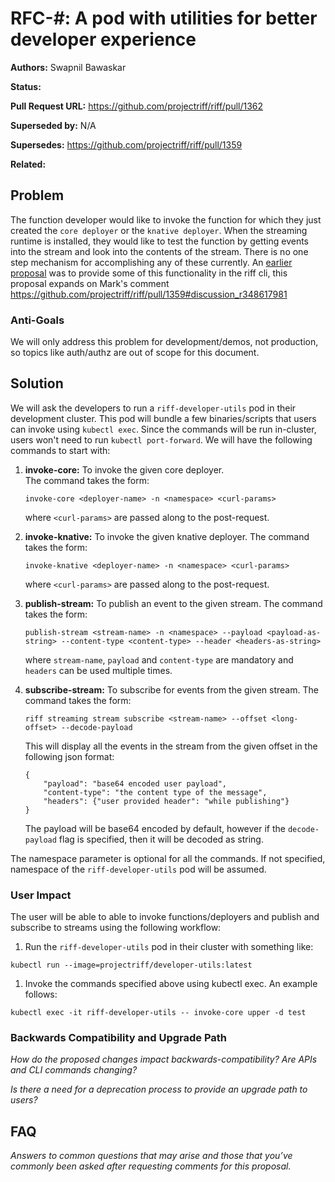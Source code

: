 # RFC-#: A pod with utilities for better developer experience

**Authors:** Swapnil Bawaskar

**Status:**

**Pull Request URL:** https://github.com/projectriff/riff/pull/1362

**Superseded by:** N/A

**Supersedes:** https://github.com/projectriff/riff/pull/1359

**Related:**


## Problem
The function developer would like to invoke the function for which they just created the `core deployer` or the `knative deployer`.
When the streaming runtime is installed, they would like to test the function by getting events into the stream and look into the contents of the stream. There is no one step mechanism for accomplishing any of these currently.
An [earlier proposal](https://github.com/projectriff/riff/pull/1359) was to provide some of this functionality in the riff cli, this proposal expands on Mark's comment https://github.com/projectriff/riff/pull/1359#discussion_r348617981

### Anti-Goals
We will only address this problem for development/demos, not production, so topics like auth/authz are out of scope for this document.

## Solution
We will ask the developers to run a `riff-developer-utils` pod in their development cluster. This pod will bundle a few binaries/scripts that users can invoke using `kubectl exec`. Since the commands will be run in-cluster, users won't need to run `kubectl port-forward`.
We will have the following commands to start with:
1. **invoke-core:** To invoke the given core deployer.  
The command takes the form:  
    ```
    invoke-core <deployer-name> -n <namespace> <curl-params>
    ```
    where `<curl-params>` are passed along to the post-request.
1. **invoke-knative:** To invoke the given knative deployer.
The command takes the form:  
    ```
    invoke-knative <deployer-name> -n <namespace> <curl-params>
    ```
    where `<curl-params>` are passed along to the post-request.

1. **publish-stream:** To publish an event to the given stream.
The command takes the form:
    ```
    publish-stream <stream-name> -n <namespace> --payload <payload-as-string> --content-type <content-type> --header <headers-as-string>
    ```
    where `stream-name`, `payload` and `content-type` are mandatory and `headers` can be used multiple times.
1. **subscribe-stream:** To subscribe for events from the given stream.
The command takes the form:
    ```
    riff streaming stream subscribe <stream-name> --offset <long-offset> --decode-payload
    ```
    This will display all the events in the stream from the given offset in the following json format:
    ```
    {
        "payload": "base64 encoded user payload",
        "content-type": "the content type of the message",
        "headers": {"user provided header": "while publishing"}
    }
    ```
    The payload will be base64 encoded by default, however if the `decode-payload` flag is specified, then it will be decoded as string.

The namespace parameter is optional for all the commands. If not specified, namespace of the `riff-developer-utils` pod will be assumed.

### User Impact
The user will be able to able to invoke functions/deployers and publish and subscribe to streams using the following workflow:
1. Run the `riff-developer-utils` pod in their cluster with something like:
```
kubectl run --image=projectriff/developer-utils:latest
```
1. Invoke the commands specified above using kubectl exec. An example follows:
```
kubectl exec -it riff-developer-utils -- invoke-core upper -d test
```


### Backwards Compatibility and Upgrade Path
*How do the proposed changes impact backwards-compatibility? Are APIs and CLI commands changing?*

*Is there a need for a deprecation process to provide an upgrade path to users?*

## FAQ
*Answers to common questions that may arise and those that you’ve commonly been asked after requesting comments for this proposal.*
